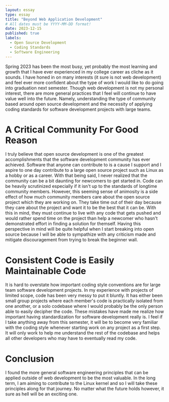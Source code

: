 ```yaml
---
layout: essay
type: essay
title: "Beyond Web Application Development"
# All dates must be YYYY-MM-DD format!
date: 2023-12-15
published: true
labels:
  - Open Source Development
  - Coding Standards
  - Software Engineering
---
```


Spring 2023 has been the most busy, yet probably the most learning and growth that I have ever experienced in my college career as cliche as it sounds.  I have honed in on many interests (it sure is not web development) and feel ever more confident about the type of work I would like to do going into graduation next semester.  Though web development is not my personal interest, there are more general practices that I feel will continue to have value well into the future.  Namely, understanding the type of community based around open source development and the necessity of applying coding standards for software development projects with large teams. 

# A Critical Community For Good Reason
I truly believe that open source development is one of the greatest accomplishments that the software development community has ever achieved.  Software that anyone can contribute to is a cause I support and I aspire to one day contribute to a large open source project such as Linux as a hobby or as a career.  With that being said, I never realized that the community can be a bit daunting for newcomers to get started in.  Code can be heavily scrutinized especially if it isn't up to the standards of longtime community members.  However, this seeming sense of animosity is a side effect of how much community members care about the open source project which they are working on.  They take time out of their day because they care about the project and want it to be the best that it can be.  With this in mind, they must continue to live with any code that gets pushed and would rather spend time on the project than help a newcomer who hasn't demonstrated effort in finding a solution for themself.  Having this perspective in mind will be quite helpful when I start breaking into open source because I will be able to sympathize with any criticism made and mitigate discouragement from trying to break the beginner wall.

# Consistent Code is Easily Maintainable Code
It is hard to overstate how important coding style conventions are for large team software development projects.  In my experience with projects of limited scope, code has been very messy to put it bluntly.  It has either been small group projects where each member's code is practically isolated from one another, or a solo codebase where I would probably be the only person able to easily decipher the code.  These mistakes have made me realize how important having standardization for software development really is.  I feel if I take anything away from this semester, it will be to become very familiar with the coding style whenever starting work on any project as a first step.  It will only work to help me understand the rest of the codebase and helps all other developers who may have to eventually read my code.

# Conclusion
I found the more general software engineering principles that can be applied outside of web development to be the most valuable.  In the long term, I am aiming to contribute to the Linux kernel and so I will take these principles along for that journey.  No matter what the future holds however, it sure as hell will be an exciting one.